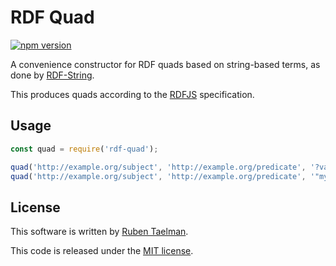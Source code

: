 # RDF Quad

[![npm version](https://badge.fury.io/js/rdf-quad.svg)](https://www.npmjs.com/package/rdf-quad)

A convenience constructor for RDF quads based on string-based terms, as done by [RDF-String](https://github.com/rubensworks/rdf-string.js).

This produces quads according to the [RDFJS](https://github.com/rdfjs/representation-task-force/) specification.

## Usage

```javascript
const quad = require('rdf-quad');

quad('http://example.org/subject', 'http://example.org/predicate', '?variable');
quad('http://example.org/subject', 'http://example.org/predicate', '"myString"', 'http://example.org/someGraph');
```

## License
This software is written by [Ruben Taelman](http://rubensworks.net/).

This code is released under the [MIT license](http://opensource.org/licenses/MIT).
